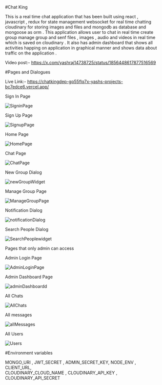 #Chat King

This is a real time chat application that has been built using react , javascript , redux for state management websocket for real time chatting cloudinary for storing images and files and mongodb as database and mongoose as orm . This application allows user to chat in real time create group manage group and senf files , images , audio and videos in real time which is saved on cloudinary . It also has admin dashboard that shows all activities happing on application in graphical manner and shows data about traffic on the application .

Video post:-
https://x.com/yashraj14738725/status/1856448617877516569

#Pages and Dialogues

Live Link:- https://chatkingdep-gp55flq7x-yashs-projects-bc7edce6.vercel.app/

Sign In Page

![SigninPage](https://github.com/user-attachments/assets/ad29fd92-5746-4707-8dfd-1972e0fbb896)


Sign Up Page

![SignupPage](https://github.com/user-attachments/assets/90f57db8-3a7c-4a6a-a2f8-00a86008e7e2)

Home Page

![HomePage](https://github.com/user-attachments/assets/9250fcc1-789a-4c42-9330-4ebc290476e6)

Chat Page

![ChatPage](https://github.com/user-attachments/assets/e723c342-57e0-4d41-bd1e-a98a6f313cc9)

New Group Dialog

![newGroupWidget](https://github.com/user-attachments/assets/f530e4fb-819d-4fbf-8b7f-6dac7577784e)

Manage Group Page

![ManageGroupPage](https://github.com/user-attachments/assets/cde2db54-e3e5-448e-84f2-dab3a336367e)

Notification Dialog

![notificationDialog](https://github.com/user-attachments/assets/d4ea0100-73eb-42d3-85ef-5acdb9d38d23)

Search People Dialog

![SearchPeoplewidget](https://github.com/user-attachments/assets/460fe96e-8015-44ff-988c-6d5aaeaafc7b)

Pages that only admin can access

Admin Login Page

![AdminLoginPage](https://github.com/user-attachments/assets/a9118ef4-b47c-4b2d-9ce7-40c4380ba10e)

Admin Dashboard Page

![adminDashboardd](https://github.com/user-attachments/assets/4f113495-263c-41cb-8c3e-de64fa439695)

All Chats

![AllChats](https://github.com/user-attachments/assets/4274f113-e282-47fb-ab5e-f9cdad6bc3cf)

All messages

![allMessages](https://github.com/user-attachments/assets/1bb234aa-cbd9-4279-8abe-54e35d184896)

All Users

![Users](https://github.com/user-attachments/assets/9be45b3c-6a00-4383-a5b1-c4bf60264e82)


#Environment variables

MONGO_URI ,
JWT_SECRET ,
ADMIN_SECRET_KEY,
NODE_ENV ,
CLIENT_URL,  
CLOUDINARY_CLOUD_NAME ,
CLOUDINARY_API_KEY ,
CLOUDINARY_API_SECRET 



